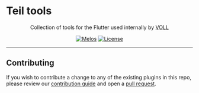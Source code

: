 # Teil tools

<p align="center">
  <span>Collection of tools for the Flutter used internally by <a href="https://conheca.govoll.com/"><span>VOLL</span></a>
  </span>
</p>

<p align="center">
  <a href="https://github.com/invertase/melos#readme-badge"><img src="https://img.shields.io/badge/maintained%20with-melos-f700ff.svg?style=flat-square" alt="Melos" /></a>
<a href="https://github.com/voll-labs/teil_tools/blob/main/LICENSE"><img src="https://img.shields.io/github/license/voll-labs/teil_tools.svg" alt="License" /></a>
</p>

---

## Contributing

If you wish to contribute a change to any of the existing plugins in this repo, please review
our [contribution guide](https://github.com/voll-labs/teil_tools/blob/main/CONTRIBUTING.md)
and open a [pull request](https://github.com/voll-labs/teil_tools/pulls).
